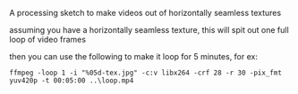 A processing sketch to make videos out of horizontally seamless textures 

assuming you have a horizontally seamless texture, this will spit out one full loop of video frames

then you can use the following to make it loop for 5 minutes, for ex:

```ffmpeg -loop 1 -i "%05d-tex.jpg" -c:v libx264 -crf 28 -r 30 -pix_fmt yuv420p -t 00:05:00 ..\loop.mp4```
